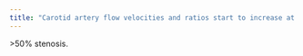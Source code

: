 ```yaml
---
title: "Carotid artery flow velocities and ratios start to increase at what stenotic level?"
---
```

&gt;50% stenosis.

